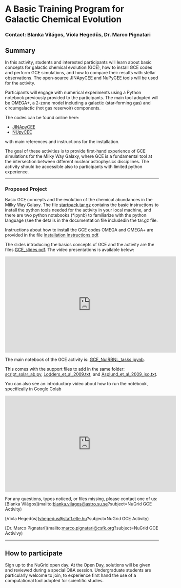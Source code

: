 # A Basic Training Program for Galactic Chemical Evolution
### Contact: Blanka Világos, Viola Hegedűs, Dr. Marco Pignatari

## Summary 

In this activity, students and interested participants will learn about basic concepts for galactic chemical evolution (GCE), how to install GCE codes and perform GCE simulations, and how to compare their results with stellar observations. The open-source JINApyCEE and NuPyCEE tools will be used for the activity.  

Participants will engage with numerical experiments using a Python notebook previously provided to the participants. The main tool adopted will be OMEGA+, a 2-zone model including a galactic (star-forming gas) and circumgalactic (hot gas reservoir) components.

The codes can be found online here:

- [JINApyCEE](https://github.com/becot85/JINAPyCEE)
- [NUpyCEE]( https://github.com/NuGrid/NuPyCEE)

with main references and instructions for the installation.


The goal of these activities is to provide first-hand experience of GCE simulations for the Milky Way Galaxy, where GCE is a fundamental tool at the intersection between different nuclear astrophysics disciplines. The activity should be accessible also to participants with limited python experience.

---
### Proposed Project 

Basic GCE concepts and the evolution of the chemical abundances in the Milky Way Galaxy.
The file [startpack.tar.gz](https://nugrid.github.io/files/GCE-activity/startpack.tar.gz) contains the basic instructions to install the python tools needed for the activity in your local machine, and there are two python notebooks (*ipynb) to familiarize with the python language (see the details in the documentation file includedin the tar.gz file.

Instructions about how to install the GCE codes OMEGA and OMEGA+ are provided
in the file [Installation Instructions.pdf](https://nugrid.github.io/files/GCE-activity/InstallationInstructions.pdf). 

The slides introducing the basics concepts of GCE and the activity are the
files [GCE\_slides.pdf](https://nugrid.github.io/files/GCE-activity/GCE\_slides.pdf). 
The video presentations is available below: 
<iframe width="560" height="315" src="https://www.youtube.com/embed/7lRQls5AT5A?si=HxRVPh4OEHdAohXU" title="YouTube video player" frameborder="0" allow="accelerometer; autoplay; clipboard-write; encrypted-media; gyroscope; picture-in-picture; web-share" referrerpolicy="strict-origin-when-cross-origin" allowfullscreen></iframe>

The main notebook of the GCE activity is: [GCE\_NuIRBNL\_tasks.ipynb](https://nugrid.github.io/files/GCE-activity/GCE\_NuIRBNL\_tasks.ipynb).

This comes with the support files to add in the same folder: 
[script\_solar\_ab.py](https://nugrid.github.io/files/GCE-activity/script\_solar\_ab.py), 
[Lodders\_et\_al\_2009.txt](https://nugrid.github.io/files/GCE-activity/Lodders\_et\_al\_2009.txt),
and [Asplund\_et\_al\_2009\_iso.txt](https://nugrid.github.io/files/GCE-activity/Asplund\_et\_al\_2009\_iso.txt).

You can also see an introductory video about how to run the notebook, specifically in Google Colab
<iframe width="560" height="315" src="https://www.youtube.com/embed/Ok6Tcf0xhck?si=fdhWbkYaTC6zWrj8" title="YouTube video player" frameborder="0" allow="accelerometer; autoplay; clipboard-write; encrypted-media; gyroscope; picture-in-picture; web-share" referrerpolicy="strict-origin-when-cross-origin" allowfullscreen></iframe>
  
For any questions, typos noticed, or files missing, please contact one of us:
[Blanka Világos](mailto:blanka.vilagos@astro.su.se?subject=NuGrid GCE Activity)

[Viola Hegedűs](vhegedus@staff.elte.hu?subject=NuGrid GCE Activity) 

[Dr. Marco Pignatari](mailto:marco.pignatari@csfk.org?subject=NuGrid GCE Activivy)


---
## How to participate

Sign up to the NuGrid open day.
At the Open Day, solutions will be given and reviewed during a special Q&A session. Undergraduate students are particularly
welcome to join, to experience first hand the use of a computational tool adopted for scientific studies.


